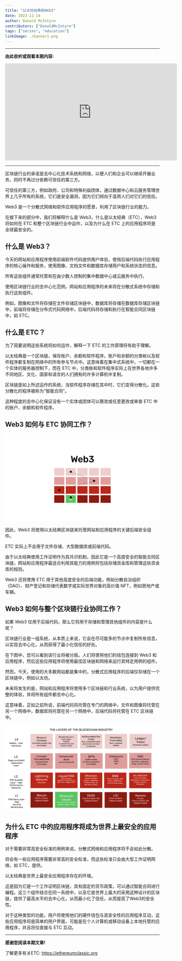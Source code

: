 ```yaml
---
title: "以太坊经典和Web3"
date: 2023-11-14
author: Donald McIntyre
contributors: ["DonaldMcIntyre"]
tags: ["series", "education"]
linkImage: ./banner1.png
---
```


---
**由此收听或观看本期内容:**

<iframe width="560" height="315" src="https://www.youtube.com/embed/aVcb8XfaODY?si=jK7WjtUGmauvahEf" title="YouTube video player" frameborder="0" allow="accelerometer; autoplay; clipboard-write; encrypted-media; gyroscope; picture-in-picture; web-share" allowfullscreen></iframe>

---

区块链行业的承诺是去中心化技术系统和网络，以便人们和企业可以继续开展业务，同时不再过分依赖可信任的第三方。

可信任的第三方，例如政府、公司和特殊利益团体，通过数据中心和云服务管理世界上几乎所有的系统，它们是安全漏洞，因为它们倾向于滥用人们对它们的信任。

Web3 是一个分散式网络和软件应用程序的愿景，利用了区块链行业的能力。

在接下来的部分中，我们将解释什么是 Web3，什么是以太经典（ETC），Web3 将如何在 ETC 和整个区块链行业中运作，以及为什么在 ETC 上的应用程序将是全球最安全的。

## 什么是 Web3？

今天的网站和应用程序使用前端软件代码提供用户体验，使用后端代码执行应用程序的核心操作和服务，使用图像、文档文件和数据库存储用户和系统状态的信息。

所有这些组件通常托管和在由少数人控制的集中数据中心或云服务中执行。

使用区块链行业的去中心化范例，网站和应用程序的未来将在分散式系统中存储和执行这些组件。

例如，图像和文件将存储在文件存储区块链中，数据库将存储在数据库存储区块链中，前端将存储在分布式代码网络中，后端代码将存储和执行在智能合同区块链中，如 ETC。

## 什么是 ETC？

为了简要说明这些系统将如何运作，解释一下 ETC 的工作原理将有助于理解。

以太经典是一个区块链，保存账户、余额和软件程序。账户和余额的分类帐以及软件程序都复制在网络中的所有参与节点中。这意味着在集中式系统中，一切都在一个实体的服务器控制下，而在 ETC 中，分类帐和软件程序实际上在世界各地许多不同地区、文化、国家和语言的人们拥有的许多计算机中复制。

区块链是如上所述运作的系统，当软件程序存储在其中时，它们变得分散化。这些分散化的程序被称为“智能合同”。

这种程度的去中心化保证没有一个实体或团体可以篡改或任意更改或审查 ETC 中的账户、余额和软件程序。

## Web3 如何与 ETC 协同工作？

![](./banner.png)

因此，Web3 将使用以太经典区块链来托管网站和应用程序的关键后端安全组件。

ETC 实际上不会用于文件存储、大型数据库或前端代码。

由于以太经典使用工作证明作为其共识机制，因此它是一个高度安全的智能合同区块链，网站和应用程序最适合利用其能力的用例将包括存储资金库和管理这些资金库的规则。

Web3 还将使用 ETC 用于其他高度安全的后端功能，例如分散自治组织（DAO）、财产登记和存储代表数字或实际世界对象的高价值 NFT，例如房地产或车辆。

## Web3 如何与整个区块链行业协同工作？

如果 Web3 仅用于后端代码，那么它将用于存储和管理其他组件的内容是什么呢？

区块链行业是一组系统，从本质上来说，它会在尽可能多的节点中复制所有信息，以实现去中心化，从而获得了最小化信任的好处。

在下图中，您可以看到该行业将被分层。人们将使用他们的钱包连接到 Web3 和应用程序，然后这些应用程序将使用最佳区块链和网络来运行其特定用例的组件。

然而，今天，使用的大多数网站都是集中的，分散式应用程序的后端仅存储在一个区块链中，例如以太坊。

未来将发生的是，网站和应用程序将使用多个区块链和行业系统，以为用户提供完整的体验，并将所有组件都去中心化。

这意味着，正如之前所说，前端代码将托管在专门的网络中，文件和图像将托管在另一个网络中，数据库将托管在另一个网络中，后端代码将托管在 ETC 区块链中。

![](./1.png)

## 为什么 ETC 中的应用程序将成为世界上最安全的应用程序

对于需要非常高安全标准的用例来说，分散式网络和应用程序将不会如此分散。

将会有一些应用程序需要非常高的安全标准，而这些标准只会由大型工作证明网络，如 ETC，提供。

以太经典是世界上最安全应用程序存在的环境。

这是因为它是一个工作证明区块链，具有固定的货币政策，可以通过智能合同进行编程。这三个组件结合在同一系统中，以及它是世界上最大的采用这种设计的区块链，提供了最高水平的去中心化，从而最小化了信任，从而提高了Web3的安全性。

对于这种类型的功能，用户将使用他们的硬件钱包与高安全性的应用程序互动，这些应用程序将是简单的用户界面，可能是在个人计算机或移动设备上本地托管的应用程序，并且将仅直接与 ETC 互动。

---

**感谢您阅读本期文章!**

了解更多有关ETC: https://ethereumclassic.org
